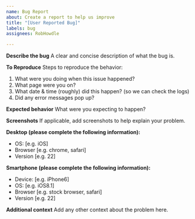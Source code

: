 ```yaml
---
name: Bug Report
about: Create a report to help us improve
title: "[User Reported Bug]"
labels: bug
assignees: RobHowdle

---
```


**Describe the bug**
A clear and concise description of what the bug is.

**To Reproduce**
Steps to reproduce the behavior:
1. What were you doing when this issue happened?
2. What page were you on?
3. What date & time (roughly) did this happen? (so we can check the logs)
4. Did any error messages pop up?

**Expected behavior**
What were you expecting to happen?

**Screenshots**
If applicable, add screenshots to help explain your problem.

**Desktop (please complete the following information):**
 - OS: [e.g. iOS]
 - Browser [e.g. chrome, safari]
 - Version [e.g. 22]

**Smartphone (please complete the following information):**
 - Device: [e.g. iPhone6]
 - OS: [e.g. iOS8.1]
 - Browser [e.g. stock browser, safari]
 - Version [e.g. 22]

**Additional context**
Add any other context about the problem here.
